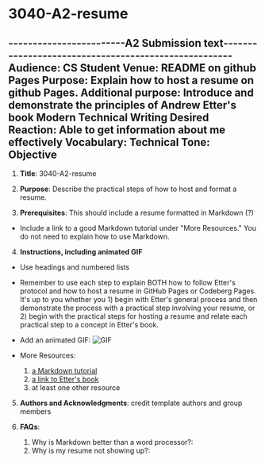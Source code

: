 # 3040-A2-resume

------------------------A2 Submission text-----------------------------------------------------
Audience: CS Student
Venue: README on github Pages
Purpose: Explain how to host a resume on github Pages.
Additional purpose: Introduce and demonstrate the principles of Andrew Etter's book Modern Technical Writing
Desired Reaction: Able to get information about me effectively
Vocabulary: Technical
Tone: Objective
-----------------------------------------------------------------------------------------------



1. **Title**: 3040-A2-resume
 
2. **Purpose**: Describe the practical steps of how to host and format a resume. 

3. **Prerequisites**: This should include a resume formatted in Markdown (?)

 * Include a link to a good Markdown tutorial under "More Resources." You do not need to explain how to use Markdown. 
 
4. **Instructions, including animated GIF**

 * Use headings and numbered lists
 * Remember to use each step to explain BOTH how to follow Etter's protocol and how to host a resume in GitHub Pages or Codeberg Pages. It's up to you whether you 1) begin with Etter's general process and then demonstrate the process with a practical step involving your resume, or 2) begin with the practical steps for hosting a resume and relate each practical step to a concept in Etter's book.
 * Add an animated GIF:
  ![GIF](https://github.com/gyuyuu/gyuyuu.github.io/blob/main/resume.GIF)
 * More Resources:
 
   1. [a Markdown tutorial](https://www.markdowntutorial.com)
   2. [a link to Etter's book](https://www.amazon.ca/Modern-Technical-Writing-Introduction-Documentation-ebook/dp/B01A2QL9SS)
   3. at least one other resource
 
5. **Authors and Acknowledgments**: credit template authors and group members

6. **FAQs**:

   1. Why is Markdown better than a word processor?: 
   2. Why is my resume not showing up?: 
 
